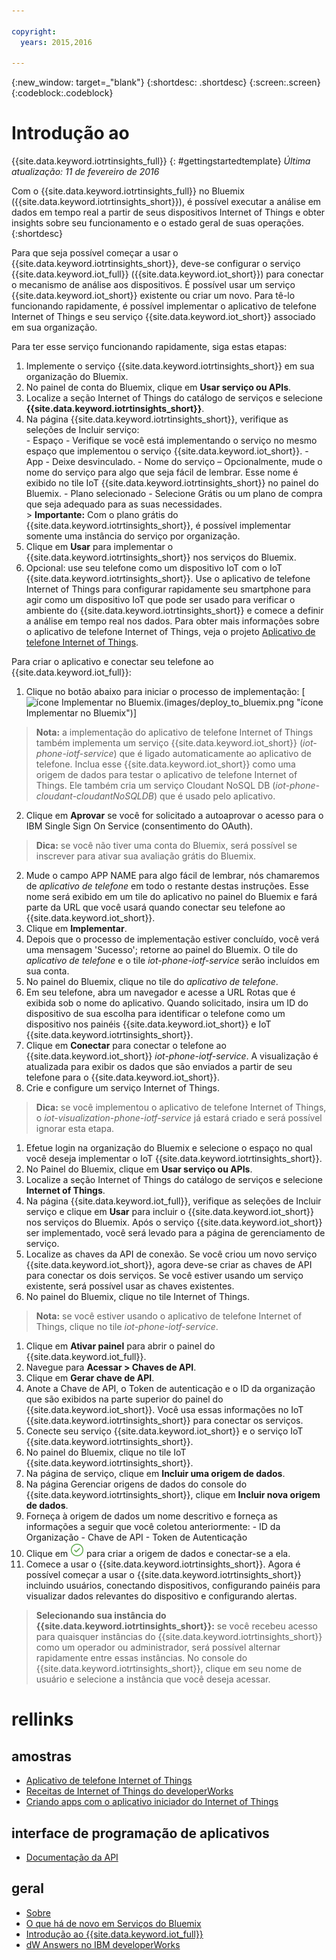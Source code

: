 ```yaml
---

copyright:
  years: 2015,2016

---
```


{:new_window: target=_"blank"}
{:shortdesc: .shortdesc}
{:screen:.screen}
{:codeblock:.codeblock}

# Introdução ao
{{site.data.keyword.iotrtinsights_full}}
{: #gettingstartedtemplate}
*Última atualização: 11 de fevereiro de 2016*

Com o {{site.data.keyword.iotrtinsights_full}} no Bluemix ({{site.data.keyword.iotrtinsights_short}}), é possível executar a análise em dados em tempo real a partir de seus dispositivos Internet of Things e obter insights sobre seu funcionamento e o estado geral de suas operações.
{:shortdesc}

Para que seja possível começar a usar o {{site.data.keyword.iotrtinsights_short}}, deve-se configurar o serviço {{site.data.keyword.iot_full}} ({{site.data.keyword.iot_short}}) para conectar o mecanismo de análise aos dispositivos. É possível usar um serviço {{site.data.keyword.iot_short}} existente ou criar um novo. Para tê-lo funcionando rapidamente, é possível implementar o aplicativo de telefone Internet of Things e seu serviço {{site.data.keyword.iot_short}} associado em sua organização.

Para ter esse serviço funcionando rapidamente, siga estas etapas:
1. Implemente o serviço {{site.data.keyword.iotrtinsights_short}} em sua organização do Bluemix.
  1. No painel de conta do Bluemix, clique em **Usar serviço ou APIs**.
  2. Localize a seção Internet of Things do catálogo de serviços e selecione **{{site.data.keyword.iotrtinsights_short}}**.
  3. Na página {{site.data.keyword.iotrtinsights_short}}, verifique as seleções de Incluir serviço:  
    - Espaço - Verifique se você está implementando o serviço no mesmo espaço que implementou o serviço {{site.data.keyword.iot_short}}.
    - App - Deixe desvinculado.
    - Nome do serviço – Opcionalmente, mude o nome do serviço para algo que seja fácil de lembrar. Esse nome é exibido no tile IoT {{site.data.keyword.iotrtinsights_short}} no painel do Bluemix.
    - Plano selecionado - Selecione Grátis ou um plano de compra que seja adequado para as suas necessidades.  
    > **Importante:** Com o plano grátis do {{site.data.keyword.iotrtinsights_short}}, é possível implementar somente uma instância do serviço por organização.
  4. Clique em **Usar** para implementar o {{site.data.keyword.iotrtinsights_short}} nos serviços do Bluemix.
2. Opcional: use seu telefone como um dispositivo IoT com o IoT {{site.data.keyword.iotrtinsights_short}}.
Use o aplicativo de telefone Internet of Things para configurar rapidamente seu smartphone para agir como um dispositivo IoT que pode ser usado para verificar o ambiente do {{site.data.keyword.iotrtinsights_short}} e comece a definir a análise em tempo real nos dados. Para obter mais informações sobre o aplicativo de telefone Internet of Things, veja o projeto [Aplicativo de telefone Internet of Things](https://github.com/ibm-messaging/IoT-html5-phone).

  Para criar o aplicativo e conectar seu telefone ao {{site.data.keyword.iot_full}}: 
  1. Clique no botão abaixo para iniciar o processo de implementação:
  [![ícone Implementar no Bluemix.](https://bluemix.net/deploy?repository=https://github.com/ibm-messaging/iot-html5-phone "Implementar o telefone do IoT no Bluemix")(images/deploy_to_bluemix.png "ícone Implementar no Bluemix")]  
  > **Nota:** a implementação do aplicativo de telefone Internet of Things também implementa um serviço {{site.data.keyword.iot_short}} (*iot-phone-iotf-service*) que é ligado automaticamente ao aplicativo de telefone. Inclua esse {{site.data.keyword.iot_short}} como uma origem de dados para testar o aplicativo de telefone Internet of Things. Ele também cria um serviço Cloudant NoSQL DB (*iot-phone-cloudant-cloudantNoSQLDB*) que é usado pelo aplicativo.

  2. Clique em **Aprovar** se você for solicitado a autoaprovar o acesso para o IBM Single Sign On Service (consentimento do OAuth).   
  >**Dica:** se você não tiver uma conta do Bluemix, será possível se inscrever para ativar sua avaliação grátis do Bluemix. 
  2. Mude o campo APP NAME para algo fácil de lembrar, nós chamaremos de *aplicativo de telefone* em todo o restante destas instruções. Esse nome será exibido em um tile do aplicativo no painel do Bluemix e fará parte da URL que você usará quando conectar seu telefone ao {{site.data.keyword.iot_short}}.
  2. Clique em **Implementar**.
  2. Depois que o processo de implementação estiver concluído, você verá uma mensagem 'Sucesso'; retorne ao painel do Bluemix.
  O tile do *aplicativo de telefone* e o tile *iot-phone-iotf-service* serão incluídos em sua conta.
  1. No painel do Bluemix, clique no tile do *aplicativo de telefone*.
  2. Em seu telefone, abra um navegador e acesse a URL Rotas que é exibida sob o nome do aplicativo. Quando solicitado, insira um ID do dispositivo de sua escolha para identificar o telefone como um dispositivo nos painéis {{site.data.keyword.iot_short}} e IoT {{site.data.keyword.iotrtinsights_short}}. 
  3. Clique em **Conectar** para conectar o telefone ao {{site.data.keyword.iot_short}} *iot-phone-iotf-service*.
  A visualização é atualizada para exibir os dados que são enviados a partir de seu telefone para o {{site.data.keyword.iot_short}}. 
2. Crie e configure um serviço Internet of Things.   
> **Dica:** se você implementou o aplicativo de telefone Internet of Things, o *iot-visualization-phone-iotf-service* já estará criado e será possível ignorar esta etapa.   

  1. Efetue login na organização do Bluemix e selecione o espaço no qual você deseja implementar o IoT {{site.data.keyword.iotrtinsights_short}}. 
  2. No Painel do Bluemix, clique em **Usar serviço ou APIs**.
  3. Localize a seção Internet of Things do catálogo de serviços e selecione **Internet of Things**. 
  4. Na página {{site.data.keyword.iot_full}}, verifique as seleções de Incluir serviço e clique em **Usar** para incluir o {{site.data.keyword.iot_short}} nos serviços do Bluemix.
  Após o serviço {{site.data.keyword.iot_short}} ser implementado, você será levado para a página de gerenciamento de serviço. 
3. Localize as chaves da API de conexão.
Se você criou um novo serviço {{site.data.keyword.iot_short}}, agora deve-se criar as chaves de API para conectar os dois serviços. Se você estiver usando um serviço existente, será possível usar as chaves existentes.   
  1. No painel do Bluemix, clique no tile Internet of Things.   
  >**Nota:** se você estiver usando o aplicativo de telefone Internet of Things, clique no tile *iot-phone-iotf-service*.  

  1. Clique em **Ativar painel** para abrir o painel do {{site.data.keyword.iot_full}}.
  2. Navegue para **Acessar > Chaves de API**.
  3. Clique em **Gerar chave de API**.
  3. Anote a Chave de API, o Token de autenticação e o ID da organização que são exibidos na parte superior do painel do {{site.data.keyword.iot_short}}.
  Você usa essas informações no IoT {{site.data.keyword.iotrtinsights_short}} para conectar os serviços.
4. Conecte seu serviço {{site.data.keyword.iot_short}} e o serviço IoT {{site.data.keyword.iotrtinsights_short}}.
  1. No painel do Bluemix, clique no tile IoT {{site.data.keyword.iotrtinsights_short}}.  
  2. Na página de serviço, clique em **Incluir uma origem de dados**.
  2. Na página Gerenciar origens de dados do console do {{site.data.keyword.iotrtinsights_short}}, clique em **Incluir nova origem de dados**.
  3. Forneça à origem de dados um nome descritivo e forneça as informações a seguir que você coletou anteriormente: 
    - ID da Organização
    - Chave de API
    - Token de Autenticação
  4. Clique em ![ícone Criar](images/create.png "ícone Criar") para criar a origem de dados e conectar-se a ela. 
4. Comece a usar o {{site.data.keyword.iotrtinsights_short}}.
Agora é possível começar a usar o {{site.data.keyword.iotrtinsights_short}} incluindo usuários, conectando dispositivos, configurando painéis para visualizar dados relevantes do dispositivo e configurando alertas.
>**Selecionando sua instância do {{site.data.keyword.iotrtinsights_short}}:** se você recebeu acesso para quaisquer instâncias do {{site.data.keyword.iotrtinsights_short}} como um operador ou administrador, será possível alternar rapidamente entre essas instâncias. No console do {{site.data.keyword.iotrtinsights_short}}, clique em seu nome de usuário e selecione a instância que você deseja acessar.   

# rellinks
## amostras
* [Aplicativo de telefone Internet of Things](https://github.com/ibm-messaging/IoT-html5-phone)
* [Receitas de Internet of Things do developerWorks](https://developer.ibm.com/recipes/)
* [Criando apps com o aplicativo iniciador do Internet of Things](https://www.ng.bluemix.net/docs/starters/IoT/iot500.html#iot500)

## interface de programação de aplicativos
* [Documentação da API](https://iotrti-prod.mam.ibmserviceengage.com/apidoc/)

## geral
* [Sobre](iotrtinsights_overview.html)   
* [O que há de novo em Serviços do Bluemix](http://www.ng.bluemix.net/docs/whatsnew/index.html#services_category)
* [Introdução ao {{site.data.keyword.iot_full}}](https://www.ng.bluemix.net/docs/services/IoT/index.html)
* [dW Answers no IBM developerWorks](https://developer.ibm.com/answers/topics/iot-real-time/)
